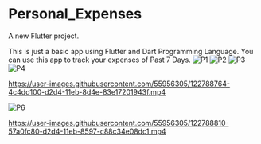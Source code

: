 # Personal_Expenses

A new Flutter project.

This is just a basic app using Flutter and Dart Programming Language.
You can use this app to track your expenses of Past 7 Days.
![P1](https://user-images.githubusercontent.com/55956305/122788729-4526c300-d2d4-11eb-90be-f676114fbdfd.jpeg)
![P2](https://user-images.githubusercontent.com/55956305/122788732-45bf5980-d2d4-11eb-9e75-491777130891.jpeg)
![P3](https://user-images.githubusercontent.com/55956305/122788736-4657f000-d2d4-11eb-9361-3a8b71e2bc43.jpeg)
![P4](https://user-images.githubusercontent.com/55956305/122788738-46f08680-d2d4-11eb-90aa-49b98308f3f7.jpeg)


https://user-images.githubusercontent.com/55956305/122788764-4c4dd100-d2d4-11eb-8d4e-83e17201943f.mp4

![P6](https://user-images.githubusercontent.com/55956305/122788805-57086600-d2d4-11eb-874d-d71ba08bf570.jpeg)


https://user-images.githubusercontent.com/55956305/122788810-57a0fc80-d2d4-11eb-8597-c88c34e08dc1.mp4

